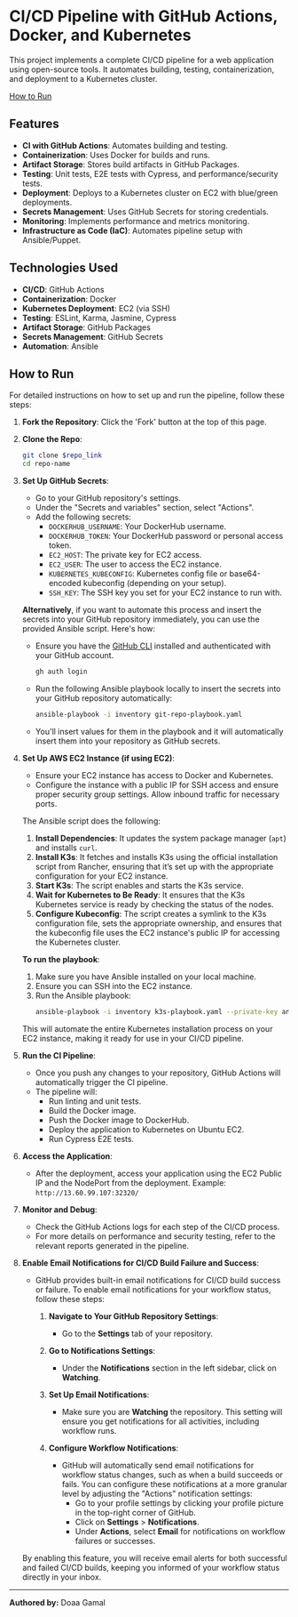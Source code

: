 # CI/CD Pipeline with GitHub Actions, Docker, and Kubernetes

This project implements a complete CI/CD pipeline for a web application using open-source tools. It automates building, testing, containerization, and deployment to a Kubernetes cluster.

[How to Run](#how-to-run-steps)

## Features

- **CI with GitHub Actions**: Automates building and testing.
- **Containerization**: Uses Docker for builds and runs.
- **Artifact Storage**: Stores build artifacts in GitHub Packages.
- **Testing**: Unit tests, E2E tests with Cypress, and performance/security tests.
- **Deployment**: Deploys to a Kubernetes cluster on EC2 with blue/green deployments.
- **Secrets Management**: Uses GitHub Secrets for storing credentials.
- **Monitoring**: Implements performance and metrics monitoring.
- **Infrastructure as Code (IaC)**: Automates pipeline setup with Ansible/Puppet.

## Technologies Used

- **CI/CD**: GitHub Actions
- **Containerization**: Docker
- **Kubernetes Deployment**: EC2 (via SSH)
- **Testing**: ESLint, Karma, Jasmine, Cypress
- **Artifact Storage**: GitHub Packages
- **Secrets Management**: GitHub Secrets
- **Automation**: Ansible

## How to Run

For detailed instructions on how to set up and run the pipeline, follow these steps:

1. **Fork the Repository**: Click the 'Fork' button at the top of this page.
2. **Clone the Repo**: 
   ```bash
   git clone $repo_link
   cd repo-name
3. **Set Up GitHub Secrets**: 
   - Go to your GitHub repository's settings.
   - Under the "Secrets and variables" section, select "Actions".
   - Add the following secrets:
     - `DOCKERHUB_USERNAME`: Your DockerHub username.
     - `DOCKERHUB_TOKEN`: Your DockerHub password or personal access token.
     - `EC2_HOST`: The private key for EC2 access.
     - `EC2_USER`: The user to access the EC2 instance.
     - `KUBERNETES_KUBECONFIG`: Kubernetes config file or base64-encoded kubeconfig (depending on your setup).
     - `SSH_KEY`: The SSH key you set for your EC2 instance to run with.

   **Alternatively**, if you want to automate this process and insert the secrets into your GitHub repository immediately, you can use the provided Ansible script. Here's how:

   - Ensure you have the [GitHub CLI](https://cli.github.com/) installed and authenticated with your GitHub account.
     ```bash
     gh auth login
     ```
   - Run the following Ansible playbook locally to insert the secrets into your GitHub repository automatically:
     ```bash
     ansible-playbook -i inventory git-repo-playbook.yaml 
     ```
   - You'll insert values for them in the playbook and it will automatically insert them into your repository as GitHub secrets.

4. **Set Up AWS EC2 Instance (if using EC2)**:
   - Ensure your EC2 instance has access to Docker and Kubernetes.
   - Configure the instance with a public IP for SSH access and ensure proper security group settings. Allow inbound traffic for necessary ports.

   The Ansible script does the following:
   1. **Install Dependencies**: It updates the system package manager (`apt`) and installs `curl`.
   2. **Install K3s**: It fetches and installs K3s using the official installation script from Rancher, ensuring that it’s set up with the appropriate configuration for your EC2 instance.
   3. **Start K3s**: The script enables and starts the K3s service.
   4. **Wait for Kubernetes to Be Ready**: It ensures that the K3s Kubernetes service is ready by checking the status of the nodes.
   5. **Configure Kubeconfig**: The script creates a symlink to the K3s configuration file, sets the appropriate ownership, and ensures that the kubeconfig file uses the EC2 instance's public IP for accessing the Kubernetes cluster.

   **To run the playbook**:
   1. Make sure you have Ansible installed on your local machine.
   2. Ensure you can SSH into the EC2 instance.
   3. Run the Ansible playbook:
      ```bash
      ansible-playbook -i inventory k3s-playbook.yaml --private-key angular-key.pem
      ```

   This will automate the entire Kubernetes installation process on your EC2 instance, making it ready for use in your CI/CD pipeline.

5. **Run the CI Pipeline**:
   - Once you push any changes to your repository, GitHub Actions will automatically trigger the CI pipeline.
   - The pipeline will:
     - Run linting and unit tests.
     - Build the Docker image.
     - Push the Docker image to DockerHub.
     - Deploy the application to Kubernetes on Ubuntu EC2.
     - Run Cypress E2E tests.

6. **Access the Application**:
   - After the deployment, access your application using the EC2 Public IP and the NodePort from the deployment. Example: `http://13.60.99.107:32320/`

7. **Monitor and Debug**:
   - Check the GitHub Actions logs for each step of the CI/CD process.
   - For more details on performance and security testing, refer to the relevant reports generated in the pipeline.

8. **Enable Email Notifications for CI/CD Build Failure and Success**:
   - GitHub provides built-in email notifications for CI/CD build success or failure. To enable email notifications for your workflow status, follow these steps:
   
     1. **Navigate to Your GitHub Repository Settings**:
        - Go to the **Settings** tab of your repository.
   
     2. **Go to Notifications Settings**:
        - Under the **Notifications** section in the left sidebar, click on **Watching**.
   
     3. **Set Up Email Notifications**:
        - Make sure you are **Watching** the repository. This setting will ensure you get notifications for all activities, including workflow runs.
   
     4. **Configure Workflow Notifications**:
        - GitHub will automatically send email notifications for workflow status changes, such as when a build succeeds or fails. You can configure these notifications at a more granular level by adjusting the "Actions" notification settings:
          - Go to your profile settings by clicking your profile picture in the top-right corner of GitHub.
          - Click on **Settings** > **Notifications**.
          - Under **Actions**, select **Email** for notifications on workflow failures or successes.

   By enabling this feature, you will receive email alerts for both successful and failed CI/CD builds, keeping you informed of your workflow status directly in your inbox.

---

**Authored by:** Doaa Gamal
